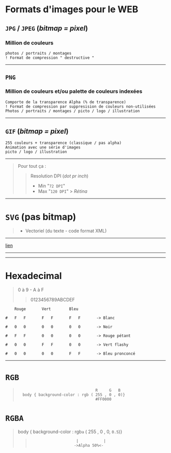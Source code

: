 # Formats d'images pour le WEB

## `JPG` / `JPEG` (*bitmap = pixel*)

### Million de couleurs 

    photos / portraits / montages
    ! Format de compression " destructive "

---

## `PNG`

### Million de couleurs et/ou palette de couleurs indexées

    Comporte de la transparence Alpha (% de transparence)
    ! Format de compression par suppresision de couleurs non-utilisées
    Photos / portraits / montages / picto / logo / illustration

---

## `GIF` (*bitmap = pixel*)

    255 couleurs + transparence (classique / pas alpha)
    Animation avec une série d'images
    picto / logo / illustration

---

>Pour tout ça :
>>Resolution DPI (*dot pr inch*)<br>
>>+ Min "`72 DPI`" <br>
>>+ Max "`120 DPI`" > *Rétina*

---

# `SVG` (pas bitmap)

>+ Vectoriel (du texte - code format XML)

---

<a href="https://fr.wix.com/blog/formats-fichiers-comment-utiliser">lien</a>

---
---

# Hexadecimal

> 0 à 9 - A à F
>>0123456789ABCDEF

        Rouge       Vert        Bleu

    #   F   F       F   F       F   F       -> Blanc   

    #   0   0       0   0       0   0       -> Noir

    #   F   F       0   0       0   0       -> Rouge pétant

    #   0   0       F   F       0   0       -> Vert flashy

    #   0   0       0   0       F   F       -> Bleu pronconcé


---

# `RGB` 
>                                       R     G   B
>       body { background-color : rgb ( 255 , 0 , 0)}
>                                       #FF0000

# `RGBA`

>body { background-color : rgb`a` ( 255 , 0 , 0, `0.5`)} 
>>                         |           |         
>>                        ->Alpha 50%<-

